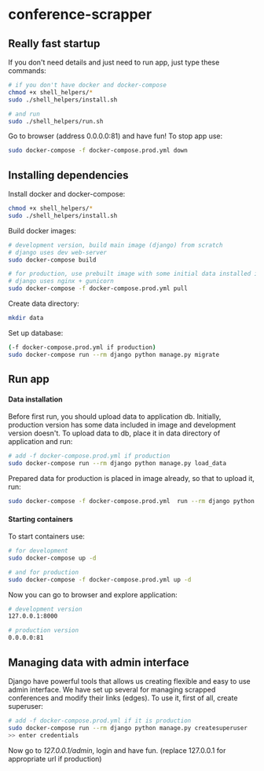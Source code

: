 # conference-scrapper

## Really fast startup
If you don't need details and just need to run app, just type these commands:
```bash
# if you don't have docker and docker-compose
chmod +x shell_helpers/*
sudo ./shell_helpers/install.sh

# and run
sudo ./shell_helpers/run.sh
```
Go to browser (address 0.0.0.0:81) and have fun!
To stop app use:
```bash
sudo docker-compose -f docker-compose.prod.yml down
```

## Installing dependencies
Install docker and docker-compose:
```bash
chmod +x shell_helpers/*
sudo ./shell_helpers/install.sh
```
Build docker images:
```bash
# development version, build main image (django) from scratch
# django uses dev web-server
sudo docker-compose build

# for production, use prebuilt image with some initial data installed in image
# django uses nginx + gunicorn
sudo docker-compose -f docker-compose.prod.yml pull
```
Create data directory:
```bash
mkdir data
```
Set up database:
```bash
(-f docker-compose.prod.yml if production)
sudo docker-compose run --rm django python manage.py migrate
```

## Run app
#### Data installation
Before first run, you should upload data to application db.
Initially, production version has some data included in image and development version doesn't.
To upload data to db, place it in data directory of application and run:
```bash
# add -f docker-compose.prod.yml if production
sudo docker-compose run --rm django python manage.py load_data
```
Prepared data for production is placed in image already, so that to upload it, run:
```bash
sudo docker-compose -f docker-compose.prod.yml  run --rm django python manage.py load_data use_prepared
```

#### Starting containers
To start containers use:
```bash
# for development
sudo docker-compose up -d

# and for production
sudo docker-compose -f docker-compose.prod.yml up -d
```
Now you can go to browser and explore application:
```bash
# development version
127.0.0.1:8000

# production version
0.0.0.0:81
```

## Managing data with admin interface
Django have powerful tools that allows us creating flexible and easy to use admin interface. 
We have set up several for managing scrapped conferences and modify their links (edges).
To use it, first of all, create superuser:
```bash
# add -f docker-compose.prod.yml if it is production
sudo docker-compose run --rm django python manage.py createsuperuser
>> enter credentials
```
Now go to *127.0.0.1/admin*, login and have fun. (replace 127.0.0.1 for appropriate url if production)

